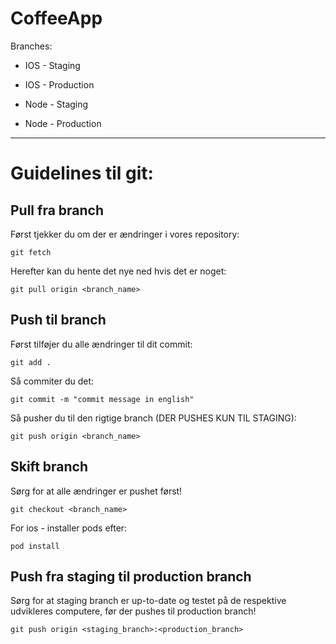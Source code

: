 # CoffeeApp

Branches:
- IOS - Staging
- IOS - Production

- Node - Staging
- Node - Production
---

# Guidelines til git:
Pull fra branch
---
Først tjekker du om der er ændringer i vores repository:

`git fetch`



Herefter kan du hente det nye ned hvis det er noget:

`git pull origin <branch_name>`

Push til branch
---
Først tilføjer du alle ændringer til dit commit:

`git add .`

Så commiter du det:

`git commit -m "commit message in english"`

Så pusher du til den rigtige branch (DER PUSHES KUN TIL STAGING):

`git push origin <branch_name>`

Skift branch
---
Sørg for at alle ændringer er pushet først!

`git checkout <branch_name>`

For ios - installer pods efter:

`pod install`

Push fra staging til production branch
---
Sørg for at staging branch er up-to-date og testet på de respektive udvikleres computere, før der pushes til production branch!

`git push origin <staging_branch>:<production_branch>`


